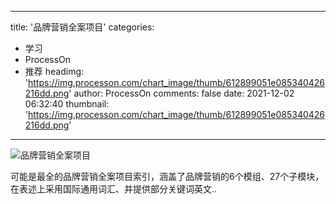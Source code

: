 
---
title: '品牌营销全案项目'
categories: 
 - 学习
 - ProcessOn
 - 推荐
headimg: 'https://img.processon.com/chart_image/thumb/612899051e085340426216dd.png'
author: ProcessOn
comments: false
date: 2021-12-02 06:32:40
thumbnail: 'https://img.processon.com/chart_image/thumb/612899051e085340426216dd.png'
---

<div>   
<img class="thumb" alt="品牌营销全案项目" src="https://img.processon.com/chart_image/thumb/612899051e085340426216dd.png" referrerpolicy="no-referrer">
<p>可能是最全的品牌营销全案项目索引，涵盖了品牌营销的6个模组、27个子模块，在表述上采用国际通用词汇、并提供部分关键词英文..</p>  
</div>
            